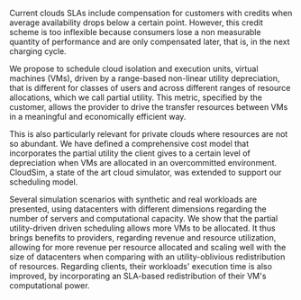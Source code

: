 Current clouds SLAs include compensation for customers with credits when average
availability drops below a certain point. However, this credit scheme is too inflexible because consumers lose a non measurable quantity of performance and are only compensated later, that is, in the next charging cycle.

We propose to schedule cloud isolation and execution units, virtual machines (VMs), driven by a range-based non-linear utility depreciation, that is different for classes of users and across different ranges of resource allocations, which we call partial utility. This metric, specified by the customer, allows the provider to drive the transfer resources between VMs in a meaningful and economically efficient way.

This is also particularly relevant for private clouds where resources are not so abundant.
We have defined a comprehensive cost model that incorporates the partial utility the client gives to a certain level of depreciation when VMs are allocated in an overcommitted environment. CloudSim, a state of the art cloud simulator, was extended to support our scheduling model.

Several simulation scenarios with synthetic and real workloads are presented, using datacenters with different dimensions regarding the number of servers and computational capacity. We show that the partial utility-driven driven scheduling allows more VMs to be allocated. It thus brings benefits to providers, regarding revenue and resource utilization, allowing for more revenue per resource allocated and scaling well with the size of datacenters when comparing with an utility-oblivious redistribution of resources. Regarding clients, their workloads' execution time is also improved, by incorporating an SLA-based redistribution of their VM's computational power.